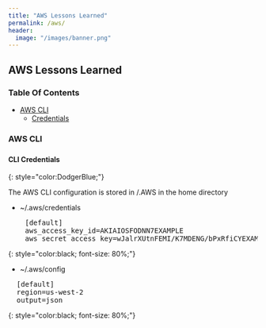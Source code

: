 ```yaml
---
title: "AWS Lessons Learned"
permalink: /aws/
header:
  image: "/images/banner.png"
---
```


## AWS Lessons Learned

### Table Of Contents
* <a href="#CLI"> AWS CLI</a>
  * <a href="#Credentials"> Credentials </a>

<h3 id="CLI"> AWS CLI <h3>

<h4 id="Credentials"> CLI Credentials </h4>
{: style="color:DodgerBlue;"}

The AWS CLI configuration is stored in /.AWS in the home directory

* ~/.aws/credentials
<pre>
    [default]
    aws_access_key_id=AKIAIOSFODNN7EXAMPLE
    aws_secret_access_key=wJalrXUtnFEMI/K7MDENG/bPxRfiCYEXAMPLEKEY"
</pre>
{: style="color:black; font-size: 80%;"}

* ~/.aws/config

<pre>
  [default]
  region=us-west-2
  output=json
</pre>
{: style="color:black; font-size: 80%;"}
